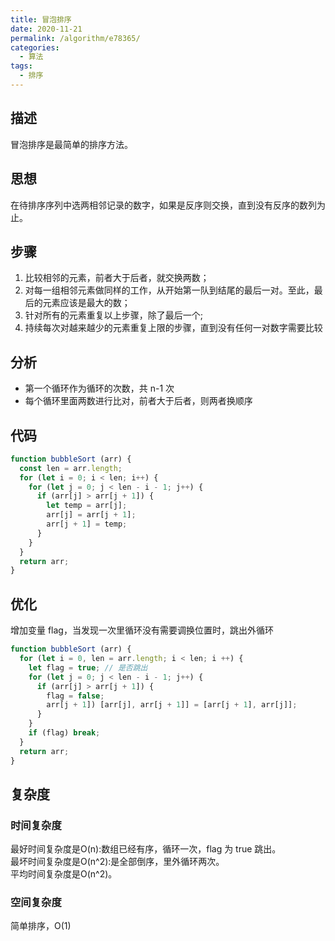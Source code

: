 ```yaml
---
title: 冒泡排序
date: 2020-11-21
permalink: /algorithm/e78365/
categories:
  - 算法
tags:
  - 排序
---
```


## 描述
冒泡排序是最简单的排序方法。

## 思想
在待排序序列中选两相邻记录的数字，如果是反序则交换，直到没有反序的数列为止。

## 步骤
1. 比较相邻的元素，前者大于后者，就交换两数；
2. 对每一组相邻元素做同样的工作，从开始第一队到结尾的最后一对。至此，最后的元素应该是最大的数；
3. 针对所有的元素重复以上步骤，除了最后一个;
4. 持续每次对越来越少的元素重复上限的步骤，直到没有任何一对数字需要比较

## 分析
- 第一个循环作为循环的次数，共 n-1 次
- 每个循环里面两数进行比对，前者大于后者，则两者换顺序

## 代码
```js
function bubbleSort (arr) {
  const len = arr.length;
  for (let i = 0; i < len; i++) {
    for (let j = 0; j < len - i - 1; j++) {
      if (arr[j] > arr[j + 1]) {
        let temp = arr[j];
        arr[j] = arr[j + 1];
        arr[j + 1] = temp;
      }
    }
  }
  return arr;
}
```
## 优化
增加变量 flag，当发现一次里循环没有需要调换位置时，跳出外循环
```js
function bubbleSort (arr) {
  for (let i = 0, len = arr.length; i < len; i ++) {
    let flag = true; // 是否跳出
    for (let j = 0; j < len - i - 1; j++) {
      if (arr[j] > arr[j + 1]) {
        flag = false;
        arr[j + 1]) [arr[j], arr[j + 1]] = [arr[j + 1], arr[j]];
      }
    }
    if (flag) break;
  }
  return arr;
}
```

## 复杂度
### 时间复杂度
最好时间复杂度是O(n):数组已经有序，循环一次，flag 为 true 跳出。<br>
最坏时间复杂度是O(n^2):是全部倒序，里外循环两次。<br>
平均时间复杂度是O(n^2)。

### 空间复杂度
简单排序，O(1)
